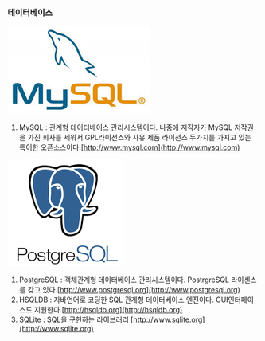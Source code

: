 ### 데이터베이스

![](/assets/mysql.jpg)

1. MySQL : 관계형 데이터베이스 관리시스템이다. 나중에 저작자가 MySQL 저작권을 가진 회사를 세워서 GPL라이선스와 사유 제품 라이선스 두가지를 가지고 있는 특이한 오픈소스이다.[http://www.mysql.com](http://www.mysql.com)

![](/assets/postgre.png)

1. PostgreSQL : 객체관계형 데이터베이스 관리시스템이다. PostrgreSQL 라이센스를 갖고 있다.[http://www.postgresql.org](http://www.postgresql.org)
2. HSQLDB : 자바언어로 코딩한 SQL 관계형 데이터베이스 엔진이다. GUI인터페이스도 지원한다.[http://hsqldb.org](http://hsqldb.org)
3. SQLite : SQL을 구현하는 라이브러리 [http://www.sqlite.org](http://www.sqlite.org)



